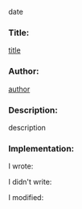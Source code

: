 date

### Title:

[title](link)

### Author:

[author](link)

### Description:

description

### Implementation:

I wrote:

I didn't write:

I modified:
